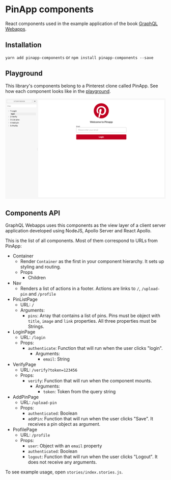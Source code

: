 # PinApp components

React components used in the example application of the book [GraphQL Webapps](https://graphql.college/graphql-webapps).

## Installation

`yarn add pinapp-components` or `npm install pinapp-components --save`

## Playground

This library's components belong to a Pinterest clone called PinApp. See how each component looks like in the [playground](https://graphqlcollege.github.io/pinapp-components).

![PinApp](./pinapp_login.png)

## Components API

GraphQL Webapps uses this components as the view layer of a client server application developed using NodeJS, Apollo Server and React Apollo.

This is the list of all components. Most of them correspond to URLs from PinApp:

* Container
  * Render `Container` as the first in your component hierarchy. It sets up styling and routing.
  * Props
    * Children
* Nav
  * Renders a list of actions in a footer. Actions are links to `/`, `/upload-pin` and `/profile`
* PinListPage
  * URL: `/`
  * Arguments:
    * `pins`: Array that contains a list of pins. Pins must be object with `title`, `image` and `link` properties. All three properties must be Strings.
* LoginPage
  * URL: `/login`
  * Props:
    * `authenticate`: Function that will run when the user clicks "login".
      * Arguments:
        * `email`: String
* VerifyPage
  * URL: `/verify?token=123456`
  * Props:
    * `verify`: Function that will run when the component mounts.
      * Arguments:
        * `token`: Token from the query string
* AddPinPage
  * URL: `/upload-pin`
  * Props:
    * `authenticated`: Boolean
    * `addPin`: Function that will run when the user clicks "Save". It receives a pin object as argument.
* ProfilePage
  * URL: `/profile`
  * Props:
    * `user`: Object with an `email` property
    * `authenticated`: Boolean
    * `logout`: Function that will run when the user clicks "Logout". It does not receive any arguments.

To see example usage, open `stories/index.stories.js`.
